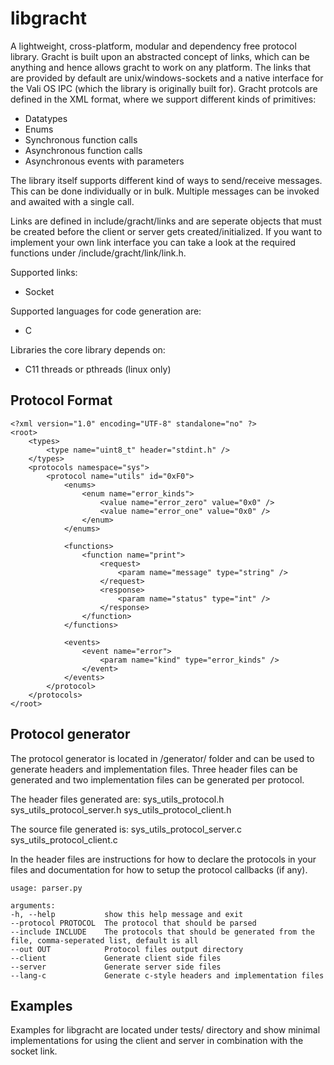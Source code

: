 # libgracht
A lightweight, cross-platform, modular and dependency free protocol library. Gracht is built upon an abstracted concept of links, which can be anything and hence allows gracht to work on any platform. The links that are provided by default are unix/windows-sockets and a native interface for the Vali OS IPC (which the library is originally built for). Gracht protcols are defined in the XML format, where we support different kinds of primitives:
 - Datatypes
 - Enums
 - Synchronous function calls
 - Asynchronous function calls
 - Asynchronous events with parameters

The library itself supports different kind of ways to send/receive messages. This can be done individually or in bulk. Multiple messages can be invoked and awaited with a single call.

Links are defined in include/gracht/links and are seperate objects that must be created before the client or server gets created/initialized. If you want to implement your own link interface you can take a look at the required functions under /include/gracht/link/link.h.

Supported links:
 - Socket

Supported languages for code generation are:
 - C

Libraries the core library depends on:
 - C11 threads or pthreads (linux only)

## Protocol Format

```
<?xml version="1.0" encoding="UTF-8" standalone="no" ?>
<root>
    <types>
        <type name="uint8_t" header="stdint.h" />
    </types>
    <protocols namespace="sys">
        <protocol name="utils" id="0xF0">
            <enums>
                <enum name="error_kinds">
                    <value name="error_zero" value="0x0" />
                    <value name="error_one" value="0x0" />
                </enum>
            </enums>
            
            <functions>
                <function name="print">
                    <request>
                        <param name="message" type="string" />
                    </request>
                    <response>
                        <param name="status" type="int" />
                    </response>
                </function>
            </functions>
            
            <events>
                <event name="error">
                    <param name="kind" type="error_kinds" />
                </event>
            </events>
        </protocol>
    </protocols>
</root>
```

## Protocol generator
The protocol generator is located in /generator/ folder and can be used to generate headers and implementation files. Three header files can be generated
and two implementation files can be generated per protocol.

The header files generated are:
sys_utils_protocol.h
sys_utils_protocol_server.h
sys_utils_protocol_client.h

The source file generated is:
sys_utils_protocol_server.c
sys_utils_protocol_client.c

In the header files are instructions for how to declare the protocols in your files and documentation for how to setup the protocol callbacks (if any).

```
usage: parser.py

arguments:
-h, --help           show this help message and exit
--protocol PROTOCOL  The protocol that should be parsed
--include INCLUDE    The protocols that should be generated from the file, comma-seperated list, default is all
--out OUT            Protocol files output directory
--client             Generate client side files
--server             Generate server side files
--lang-c             Generate c-style headers and implementation files
```

## Examples

Examples for libgracht are located under tests/ directory and show minimal implementations for using the client and server in combination with the socket link.
